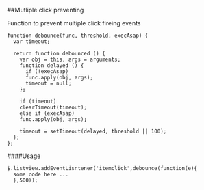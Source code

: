 ##Mutliple click preventing

Function to prevent multiple click fireing events

```
function debounce(func, threshold, execAsap) {
  var timeout;

  return function debounced () {
    var obj = this, args = arguments;
    function delayed () {
      if (!execAsap)
      func.apply(obj, args);
      timeout = null;
    };

    if (timeout)
    clearTimeout(timeout);
    else if (execAsap)
    func.apply(obj, args);

    timeout = setTimeout(delayed, threshold || 100);
  };
};
```

####Usage

```
$.listview.addEventLisntener('itemclick',debounce(function(e){
  some code here ...
  },500));
```
